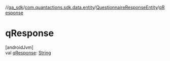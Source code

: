 //[qa_sdk](../../../index.md)/[com.quantactions.sdk.data.entity](../index.md)/[QuestionnaireResponseEntity](index.md)/[qResponse](q-response.md)

# qResponse

[androidJvm]\
val [qResponse](q-response.md): [String](https://kotlinlang.org/api/latest/jvm/stdlib/kotlin/-string/index.html)
